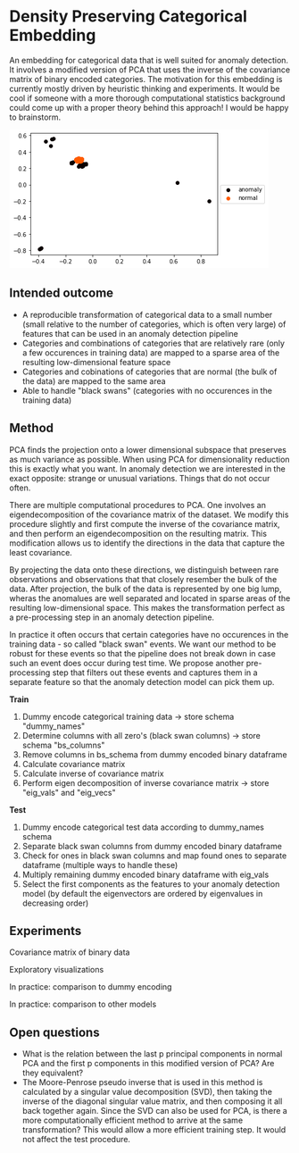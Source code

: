 
# Density Preserving Categorical Embedding

An embedding for categorical data that is well suited for anomaly detection. It involves a modified version of PCA that uses the inverse of the covariance matrix of binary encoded categories. The motivation for this embedding is currently mostly driven by heuristic thinking and experiments. It would be cool if someone with a more thorough computational statistics background could come up with a proper theory behind this approach! I would be happy to brainstorm.

![Example embedding](https://raw.githubusercontent.com/bflammers/categorical_embedding/master/images/example.png)

## Intended outcome

* A reproducible transformation of categorical data to a small number (small relative to the number of categories, which is often very large) of features that can be used in an anomaly detection pipeline
* Categories and combinations of categories that are relatively rare (only a few occurences in training data) are mapped to a sparse area of the resulting low-dimensional feature space
* Categories and cobinations of categories that are normal (the bulk of the data) are mapped to the same area 
* Able to handle "black swans" (categories with no occurences in the training data)

## Method

PCA finds the projection onto a lower dimensional subspace that preserves as much variance as possible. When using PCA for dimensionality reduction this is exactly what you want. In anomaly detection we are interested in the exact opposite: strange or unusual variations. Things that do not occur often. 

There are multiple computational procedures to PCA. One involves an eigendecomposition of the covariance matrix of the dataset. We modify this procedure slightly and first compute the inverse of the covariance matrix, and then perform an eigendecomposition on the resulting matrix. This modification allows us to identify the directions in the data that capture the least covariance. 

By projecting the data onto these directions, we distinguish between rare observations and observations that that closely resember the bulk of the data. After projection, the bulk of the data is represented by one big lump, wheras the anomalues are well separated and located in sparse areas of the resulting low-dimensional space. This makes the transformation perfect as a pre-processing step in an anomaly detection pipeline.

In practice it often occurs that certain categories have no occurences in the training data - so called "black swan" events. We want our method to be robust for these events so that the pipeline does not break down in case such an event does occur during test time. We propose another pre-processing step that filters out these events and captures them in a separate feature so that the anomaly detection model can pick them up. 

**Train**
1. Dummy encode categorical training data &#8594; store schema "dummy_names"
2. Determine columns with all zero's (black swan columns) &#8594; store schema "bs_columns"
3. Remove columns in bs_schema from dummy encoded binary dataframe
4. Calculate covariance matrix
5. Calculate inverse of covariance matrix
6. Perform eigen decomposition of inverse covariance matrix &#8594; store "eig_vals" and "eig_vecs"

**Test**
1. Dummy encode categorical test data according to dummy_names schema
2. Separate black swan columns from dummy encoded binary dataframe
3. Check for ones in black swan columns and map found ones to separate dataframe (multiple ways to handle these)
4. Multiply remaining dummy encoded binary dataframe with eig_vals
5. Select the first components as the features to your anomaly detection model (by default the eigenvectors are ordered by eigenvalues in decreasing order) 

## Experiments

Covariance matrix of binary data

Exploratory visualizations

In practice: comparison to dummy encoding

In practice: comparison to other models

## Open questions

* What is the relation between the last p principal components in normal PCA and the first p components in this modified version of PCA? Are they equivalent?
* The Moore-Penrose pseudo inverse that is used in this method is calculated by a singular value decomposition (SVD), then taking the inverse of the diagonal singular value matrix, and then composing it all back together again. Since the SVD can also be used for PCA, is there a more computationally efficient method to arrive at the same transformation? This would allow a more efficient training step. It would not affect the test procedure. 


